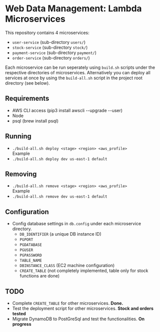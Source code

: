 # Web Data Management: Lambda Microservices
This repository contains 4 microservices:
* `user-service` (sub-directory `users/`)
* `stock-service` (sub-directory `stock/`)
* `payment-service` (sub-directory `payment/`)
* `order-service` (sub-directory `orders/`)
  
Each microservice can be run seperately using `build.sh` scripts under the respective directories of microservices.
Alternatively you can deploy all services at once by using the `build-all.sh` script in the 
project root directory (see below).
## Requirements
* AWS CLI access (pip3 install awscli --upgrade --user)
* Node
* psql (brew install psql)
## Running
* `./build-all.sh deploy <stage> <region> <aws_profile>`  
Example  
* `./build-all.sh deploy dev us-east-1 default`
## Removing
* `./build-all.sh remove <stage> <region> <aws_profile>`  
Example  
* `./build-all.sh remove dev us-east-1 default`
## Configuration
* Config database settings in `db.config` under each microservice directory.
  * `DB_IDENTIFIER` (a unique DB instance ID)
  * `PGPORT`
  * `PGDATABASE`
  * `PGUSER`
  * `PGPASSWORD`
  * `TABLE_NAME`
  * `DBINSTANCE_CLASS` (EC2 machine configuration)
  * `CREATE_TABLE` (not completely implemented, table only for stock functions are done)
## TODO
* Complete `CREATE_TABLE` for other microservices. **Done.**
* Test the deployment script for other microservices. **Stock and orders tested**
* Migrate DynamoDB to PostGreSql and test the functionalities. **On progress**